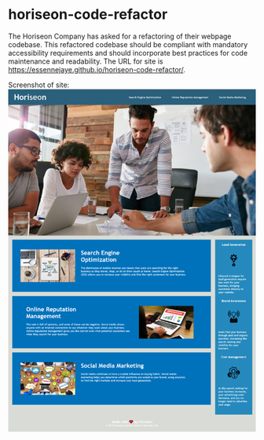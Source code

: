 # horiseon-code-refactor
The Horiseon Company has asked for a refactoring of their webpage codebase. This refactored codebase should be compliant with mandatory accessibility requirements and should incorporate best practices for code maintenance and readability. 
The URL for site is https://essennejaye.github.io/horiseon-code-refactor/.

Screenshot of site: ![Screen capture](assets\images\horiseon_screen_capture.png)
